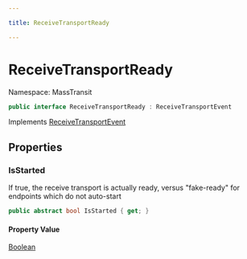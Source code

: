 ```yaml
---

title: ReceiveTransportReady

---
```


# ReceiveTransportReady

Namespace: MassTransit

```csharp
public interface ReceiveTransportReady : ReceiveTransportEvent
```

Implements [ReceiveTransportEvent](../masstransit/receivetransportevent)

## Properties

### **IsStarted**

If true, the receive transport is actually ready, versus "fake-ready" for endpoints which do not auto-start

```csharp
public abstract bool IsStarted { get; }
```

#### Property Value

[Boolean](https://learn.microsoft.com/en-us/dotnet/api/system.boolean)<br/>
